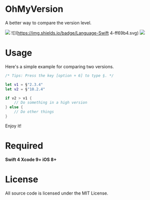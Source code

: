 # OhMyVersion
A better way to compare the version level.

![](https://img.shields.io/badge/License-MIT-0099ff.svg) ![](https://img.shields.io/badge/Language-Swift 4-ff69b4.svg) ![](https://img.shields.io/badge/version-0.0.2-5cde45.svg)

# Usage
Here's a simple example for comparing two versions.


```swift
/* Tips: Press the key [option + 6] to type §. */

let v1 = §"2.3.4"
let v2 = §"10.2.4"

if v2 > v1 {
    // Do something in a high version
} else {
    // Do other things
}
```

Enjoy it!

# Required
<strong>
Swift 4
Xcode 9+
iOS 8+
</strong>

# License
All source code is licensed under the MIT License.



